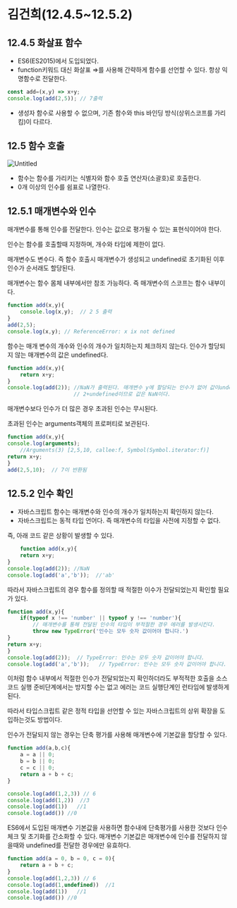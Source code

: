 # 김건희(12.4.5~12.5.2)

## 12.4.5 화살표 함수

- ES6(ES2015)에서 도입되었다.
- function키워드 대신 화살표 ⇒를 사용해 간략하게 함수를 선언할 수 있다. 항상 익명함수로 전달한다.

```jsx
const add=(x,y) => x+y;
console.log(add(2,5)); // 7출력
```

- 생성자 함수로 사용할 수 없으며, 기존 함수와 this 바인딩 방식(상위스코프를 가리킴)이 다르다.

## 12.5 함수 호출

![Untitled](%E1%84%80%E1%85%B5%E1%86%B7%E1%84%80%E1%85%A5%E1%86%AB%E1%84%92%E1%85%B4(12%204%205~12%205%202)%20ea42580bc0ea491db5f7543a8d6e2581/Untitled.png)

- 함수는 함수를 가리키는 식별자와 함수 호출 연산자(소괄호)로 호출한다.
- 0개 이상의 인수를 쉼표로 나열한다.

## 12.5.1 매개변수와 인수

매개변수를 통해 인수를 전달한다. 인수는 값으로 평가될 수 있는 표현식이어야 한다.

인수는 함수를 호출할때 지정하며, 개수와 타입에 제한이 없다.

매개변수도 변수다. 즉 함수 호출시 매개변수가 생성되고 undefined로 초기화된 이후 인수가 순서래도 할당된다.

매개변수는 함수 몸체 내부에서만 참조 가능하다. 즉 매개변수의 스코프는 함수 내부이다.

```jsx
function add(x,y){
	console.log(x,y);  // 2 5 출력
}
add(2,5);
console.log(x,y); // ReferenceError: x ix not defined
```

함수는 매개 변수의 개수와 인수의 개수가 일치하는지 체크하지 않는다. 인수가 할당되지 않는 매개변수의 값은 undefined다.

```jsx
function add(x,y){
	return x+y;
}
console.log(add(2)); //NaN가 출력된다. 매개변수 y에 할당되는 인수가 없어 값이undefined이다.
                     // 2+undefined이므로 값은 NaN이다.
```

매개변수보다 인수가 더 많은 경우 초과된 인수는 무시된다.

초과된 인수는 arguments객체의 프로퍼티로 보관된다.

```jsx
function add(x,y){
console.log(arguments);
	//Arguments(3) [2,5,10, callee:f, Symbol(Symbol.iterator:f)]
return x+y;
}
add(2,5,10);  // 7이 반환됨
```

## 12.5.2 인수 확인

- 자바스크립트 함수는 매개변수와 인수의 개수가 일치하는지 확인하지 않는다.
- 자바스크립트는 동적 타입 언어다. 즉 매개변수의 타입을 사전에 지정할 수 없다.

즉, 아래 코드 같은 상황이 발생할 수 있다.

```jsx
	function add(x,y){
	return x+y;
}
console.log(add(2)); //NaN
console.log(add('a','b'));  //'ab'
```

따라서 자바스크립트의 경우 함수를 정의할 때 적절한 이수가 전달되었는지 확인할 필요가 있다.

```jsx
function add(x,y){
	if(typeof x !== 'number' || typeof y !== 'number'){
		// 매개변수를 통해 전달된 인수의 타입이 부적절한 경우 에러를 발생시킨다.
		throw new TypeError('인수는 모두 숫자 값이어야 합니다.')
}
return x+y;
}
console.log(add(2));  // TypeError: 인수는 모두 숫자 값이어야 합니다.
console.log(add('a','b'));   // TypeError: 인수는 모두 숫자 값이어야 합니다.
```

이처럼 함수 내부에서  적절한 인수가 전달되었는지 확인하더라도 부적적한 호출을 소스코드 실행 준비단계에서는 방지할 수는 없고 에러는 코드 실행단계인 런타임에 발생하게 된다.  

따라서 타입스크립트 같은 정적 타입을 선언할 수 있는 자바스크립트의 상위 확장을 도입하는것도 방법이다.

인수가 전달되지 않는 경우는 단축 평가를 사용해 매개변수에 기본값을 할당할 수 있다.

```jsx
function add(a,b,c){
	a = a || 0;
	b = b || 0;
	c = c || 0;
	return a + b + c;
}

console.log(add(1,2,3)) // 6
console.log(add(1,2))  //3
console.log(add(1))   //1
console.log(add()) //0
```

ES6에서 도입된 매개변수 기본값을 사용하면 함수내에 단축평가를 사용한 것보다 인수 체크 및 초기화를 간소화할 수 있다. 매개변수 기본값은 매개변수에 인수를 전달하지 않을때와 undefined를 전달한 경우에만 유효하다.

```jsx
function add(a = 0, b = 0, c = 0){
	return a + b + c;
}
console.log(add(1,2,3)) // 6
console.log(add(1,undefined))  //1
console.log(add(1))   //1
console.log(add()) //0
```